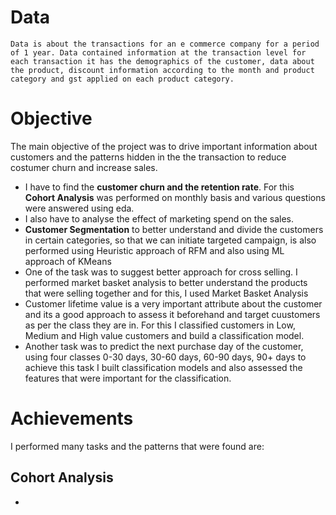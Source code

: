 # Data
    Data is about the transactions for an e commerce company for a period of 1 year. Data contained information at the transaction level for each transaction it has the demographics of the customer, data about the product, discount information according to the month and product category and gst applied on each product category.

# Objective
The main objective of the project was to drive important information about customers and the patterns hidden in the the transaction to reduce costumer churn and increase sales.
* I have to find the **customer churn and the retention rate**. For this **Cohort Analysis** was performed on monthly basis and various questions were answered using eda.
* I also have to analyse the effect of marketing spend on the sales.
* **Customer Segmentation** to better understand and divide the customers in certain categories, so that we can initiate targeted campaign, is also performed using Heuristic approach of RFM and also using ML approach of KMeans
* One of the task was to suggest better approach for cross selling. I performed market basket analysis to better understand the products that were selling together and for this, I used Market Basket Analysis
* Customer lifetime value is a very important attribute about the customer and its a good approach to assess it beforehand and target cuustomers as per the class they are in. For this I classified customers in Low, Medium and High value customers and build a classification model.
* Another task was to predict the next purchase day of the customer, using four classes 0-30 days, 30-60 days, 60-90 days, 90+ days to achieve this task I built classification models and also assessed the features that were important for the classification. 



# Achievements 
I performed many tasks and the patterns that were found are: 
## Cohort Analysis
*  
